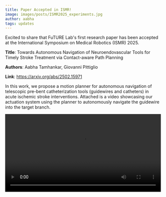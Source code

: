 ```yaml
---
title: Paper Accepted in ISMR!
image: images/posts/ISMR2025_experiments.jpg
author: aabha
tags: updates
---
```


Excited to share that FuTURE Lab's first research paper has been accepted at the International Symposium on Medical Robotics (ISMR) 2025.
 
**Title**: Towards Autonomous Navigation of Neuroendovascular Tools for Timely Stroke Treatment via Contact-aware Path Planning

**Authors**: Aabha Tamhankar, Giovanni Pittiglio

**Link**: <a href="https://arxiv.org/abs/2502.15971">https://arxiv.org/abs/2502.15971</a>
 
In this work, we propose a motion planner for autonomous navigation of telescopic pre-bent catheterization tools (guidewires and catheters) in acute ischemic stroke interventions. Attached is a video showcasing our actuation system using the planner to autonomously navigate the guidewire into the target branch.

<!-- <video width="100%" controls preload="auto">

  <source src="/images/videos/ISMR25 Supplementray Video v2.mp4" type="video/mp4">
  Your browser does not support the video tag.
</video> -->

<div class="video-wrapper">
  <video width="100%" height="auto" controls preload="metadata" playsinline>
    <source src="/images/videos/ISMR25_video.mp4" type="video/mp4">
    <source src="/images/videos/ISMR25_video.webm" type="video/webm">
    <p>Your browser doesn't support HTML5 video. Here is a <a href="/images/videos/ISMR25 Supplementray Video v2.mp4">link to the video</a> instead.</p>
  </video>
</div>